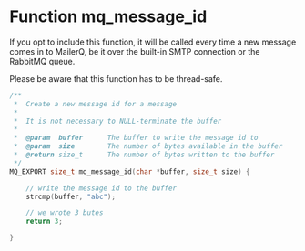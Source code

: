 # Function mq_message_id

If you opt to include this function, it will be called every time a new message comes
in to MailerQ, be it over the built-in SMTP connection or the RabbitMQ queue.

Please be aware that this function has to be thread-safe.

```c
/**
 *  Create a new message id for a message
 *
 *  It is not necessary to NULL-terminate the buffer
 *
 *  @param  buffer      The buffer to write the message id to
 *  @param  size        The number of bytes available in the buffer
 *  @return size_t      The number of bytes written to the buffer
 */
MQ_EXPORT size_t mq_message_id(char *buffer, size_t size) {

    // write the message id to the buffer
    strcmp(buffer, "abc");

    // we wrote 3 butes
    return 3;

}

```
